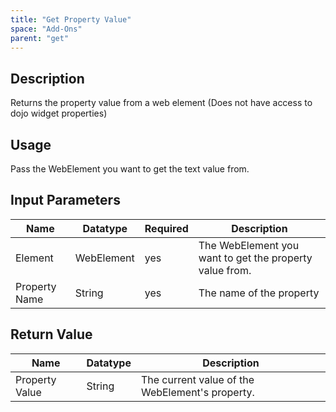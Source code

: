 ```yaml
---
title: "Get Property Value"
space: "Add-Ons"
parent: "get"
---
```


## Description

Returns the property value from a web element
(Does not have access to dojo widget properties)

## Usage

Pass the WebElement you want to get the text value from.

## Input Parameters

Name | Datatype | Required | Description
---- | -------- | ------- |---------------
Element | WebElement | yes | The WebElement you want to get the property value from.
Property Name | String | yes | The name of the property

## Return Value

Name | Datatype | Description
---- | --------- | ---------------
Property Value | String | The current value of the WebElement's property.
